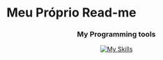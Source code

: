 <!DOCTYPE html>
<html lang="pt-br">
<head>
    <meta charset="UTF-8">
    <meta name="viewport" content="width=device-width, initial-scale=1.0">
    
</head>
<body>
    <h1>Meu Próprio Read-me</h1>
    <div align="center">
  <h3>My Programming tools</h3>

  [![My Skills](https://skillicons.dev/icons?i=postman,git,github,netlify,vscode)](https://skillicons.dev)
</div>
</body>
</html>
